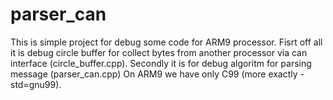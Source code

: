 # parser_can
This is simple project for debug some code for ARM9 processor.
Fisrt off all it is debug circle buffer for collect bytes from another processor via can interface (circle_buffer.cpp).
Secondly it is for debug algoritm for parsing message (parser_can.cpp)
On ARM9 we have only C99 (more exactly -std=gnu99).
